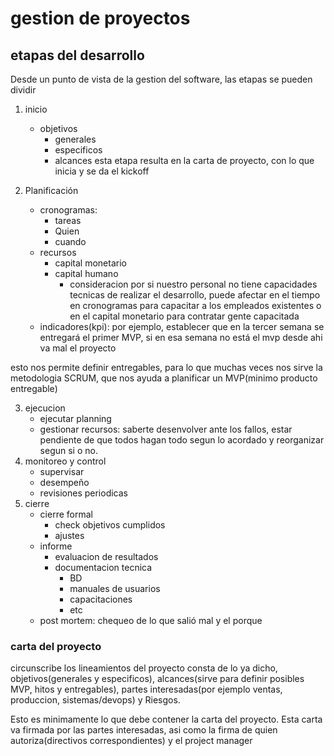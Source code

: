 # gestion de proyectos
## etapas del desarrollo
Desde un punto de vista de la gestion del software, las etapas se pueden dividir

1. inicio
    - objetivos
        - generales
        - especificos
        - alcances
esta etapa resulta en la carta de proyecto, con lo que inicia y se da el kickoff

2. Planificación
    - cronogramas:
        - tareas
        - Quien
        - cuando
    - recursos
        - capital monetario
        - capital humano
            - consideracion por si nuestro personal no tiene capacidades tecnicas de realizar el desarrollo, puede afectar en el tiempo en cronogramas para capacitar a los empleados existentes o en el capital monetario para contratar gente capacitada
    - indicadores(kpi): por ejemplo, establecer que en la tercer semana se entregará el primer MVP, si en esa semana no está el mvp desde ahi va mal el proyecto

esto nos permite definir entregables, para lo que muchas veces nos sirve la metodologia SCRUM, que nos ayuda a planificar un MVP(minimo producto entregable)

3. ejecucion
    - ejecutar planning
    - gestionar recursos: saberte desenvolver ante los fallos, estar pendiente de que todos hagan todo segun lo acordado y reorganizar segun si o no.
4. monitoreo y control
    - supervisar
    - desempeño
    - revisiones periodicas
5. cierre
    - cierre formal
        - check objetivos cumplidos
        - ajustes
    - informe 
        - evaluacion de resultados
        - documentacion tecnica
            - BD 
            - manuales de usuarios
            - capacitaciones
            - etc
    - post mortem: chequeo de lo que salió mal y el porque

### carta del proyecto
circunscribe los lineamientos del proyecto
consta de lo ya dicho, objetivos(generales y especificos), alcances(sirve para definir posibles MVP, hitos y entregables), partes interesadas(por ejemplo ventas, produccion, sistemas/devops) y Riesgos.

Esto es minimamente lo que debe contener la carta del proyecto. Esta carta va firmada por las partes interesadas, asi como la firma de quien autoriza(directivos correspondientes) y el project manager

